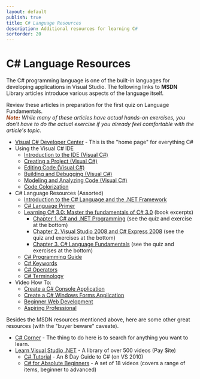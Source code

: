 ```yaml
---
layout: default
publish: true
title: C# Language Resources
description: Additional resources for learning C#
sortorder: 20
---
```

# C# Language Resources

The C# programming language is one of the built-in languages for developing applications in Visual Studio. The following links to **MSDN** Library articles introduce various aspects of the language itself.

Review these articles in preparation for the first quiz on Language Fundamentals.  
_**<span style="color: #993300;">Note:</span>** While many of these articles have actual hands-on exercises, you don't have to do the actual exercise if you already feel comfortable with the article's topic._

* [Visual C# Developer Center](http://msdn.microsoft.com/en-us/vcsharp/default.aspx) - This is the "home page" for everything C#
* Using the Visual C# IDE
  * [Introduction to the IDE (Visual C#)](http://msdn.microsoft.com/en-ca/library/ms173064(VS.90).aspx)
  * [Creating a Project (Visual C#)](http://msdn.microsoft.com/en-ca/library/ms173077(VS.90).aspx)
  * [Editing Code (Visual C#)](http://msdn.microsoft.com/en-ca/library/ms228282(VS.90).aspx)
  * [Building and Debugging (Visual C#)](http://msdn.microsoft.com/en-ca/library/ms173083(VS.90).aspx)
  * [Modeling and Analyzing Code (Visual C#)](http://msdn.microsoft.com/en-ca/library/ms228276(VS.90).aspx)
  * [Code Colorization](http://msdn.microsoft.com/en-ca/library/ms173075(VS.90).aspx)
* C# Language Resources (Assorted)
  * [Introduction to the C# Language and the .NET Framework](http://msdn.microsoft.com/en-ca/library/z1zx9t92(VS.90).aspx)
  * [C# Language Primer](http://msdn.microsoft.com/en-ca/library/zkxk2fwf(VS.90).aspx)
  * [Learning C# 3.0: Master the fundamentals of C# 3.0](http://msdn.microsoft.com/en-us/library/orm-9780596521066-01.aspx) (book excerpts)
    * [Chapter 1\. C# and .NET Programming](http://msdn.microsoft.com/en-us/library/orm-9780596521066-01-01.aspx) (see the quiz and exercise at the bottom)
    * [Chapter 2\. Visual Studio 2008 and C# Express 2008](http://msdn.microsoft.com/en-us/library/orm-9780596521066-01-02.aspx) (see the quiz and exercises at the bottom)
    * [Chapter 3\. C# Language Fundamentals](http://msdn.microsoft.com/en-us/library/orm-9780596521066-01-03.aspx) (see the quiz and exercises at the bottom)
  * [C# Programming Guide](http://msdn.microsoft.com/en-ca/library/67ef8sbd(VS.90).aspx)
  * [C# Keywords](http://msdn.microsoft.com/en-ca/library/x53a06bb(VS.90).aspx)
  * [C# Operators](http://msdn.microsoft.com/en-ca/library/6a71f45d(VS.90).aspx)
  * [C# Terminology](http://msdn.microsoft.com/en-ca/library/ms173231(VS.90).aspx)
* Video How To:
  * [Create a C# Console Application](http://msdn.microsoft.com/en-us/library/bb820883(VS.90).aspx)
  * [Create a C# Windows Forms Application](http://msdn.microsoft.com/en-us/library/bb820885(VS.90).aspx)
  * [Beginner Web Development](http://msdn.microsoft.com/en-ca/beginner/bb308760.aspx)
  * [Aspiring Professional](http://msdn.microsoft.com/en-ca/beginner/dd547995.aspx)

Besides the MSDN resources mentioned above, here are some other great resources (with the "buyer beware" caveate).

* [C# Corner](http://www.c-sharpcorner.com/Beginners/) - The thing to do here is to search for anything you want to learn.
* [Learn Visual Studio .NET](http://www.learnvisualstudio.net/) - A library of over 500 videos (<span class="style1">Pay $ite</span>)
  * [C# Tutorial](http://www.learnvisualstudio.net/csharptutorials.aspx) - An 8 Day Guide to C# (on VS 2010)
  * [C# for Absolute Beginners](http://www.learnvisualstudio.net/content/series/visual_csharp_2005_express_edition_for_beginners.aspx) - A set of 18 videos (covers a range of items, beginner to advanced)
